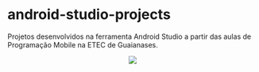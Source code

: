 # android-studio-projects
Projetos desenvolvidos na ferramenta Android Studio a partir das aulas de Programação Mobile na ETEC de Guaianases.


<div align="center">
<img src="https://user-images.githubusercontent.com/71614177/163203112-e92ca243-ea21-46da-b361-7fab94523838.png"/>
</div>
